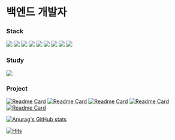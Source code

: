 # 백엔드 개발자


<!--
**Yejun4911/Yejun4911** is a ✨ _special_ ✨ repository because its `README.md` (this file) appears on your GitHub profile.

Here are some ideas to get you started:

- 🔭 I’m currently working on ...
- 🌱 I’m currently learning ...
- 👯 I’m looking to collaborate on ...
- 🤔 I’m looking for help with ...
- 💬 Ask me about ...
- 📫 How to reach me: ...
- 😄 Pronouns: ...
- ⚡ Fun fact: ...
-->

### Stack <br>

<img src="https://img.shields.io/badge/CSS-993366?style=flat-square&logo=CSS&logoColor=white"/></a>
<img src="https://img.shields.io/badge/HTML-33CCCC?style=flat-square&logo=HTML&logoColor=white"/></a>
<img src="https://img.shields.io/badge/JavaScript-00CCFF?style=flat-square&logo=JavaScript&logoColor=white"/></a>
<img src="https://img.shields.io/badge/Java-FF3366?style=flat-square&logo=Java&logoColor=white"/></a>
<img src="https://img.shields.io/badge/Spring-66CC99?style=flat-square&logo=Spring&logoColor=white"/></a>
<img src="https://img.shields.io/badge/Mysql-66CCCC?style=flat-square&logo=Mysql&logoColor=white"/></a>
<img src="https://img.shields.io/badge/Python-3766AB?style=flat-square&logo=Python&logoColor=white"/></a>
<img src="https://img.shields.io/badge/DJango-111165?style=flat-square&logo=DJango&logoColor=white"/></a>
<img src="https://img.shields.io/badge/AWS-FF9900?style=flat-square&logo=AmazonAWS&logoColor=white"/></a>

### Study <br>
<a href="https://www.notion.so/b1ad75abea70481cb47a67ff70f18ae1"><img src="https://img.shields.io/badge/Notion-FF9900?style=flat-square&logo=Notion&logoColor=white"/></a>

### Project <br>
[![Readme Card](https://github-readme-stats.vercel.app/api/pin/?username=yejun4911&repo=GollaJo)](https://github.com/anuraghazra/github-readme-stats)
[![Readme Card](https://github-readme-stats.vercel.app/api/pin/?username=yejun4911&repo=Dalgona)](https://github.com/anuraghazra/github-readme-stats)
[![Readme Card](https://github-readme-stats.vercel.app/api/pin/?username=yejun4911&repo=PeachProject)](https://github.com/anuraghazra/github-readme-stats)
[![Readme Card](https://github-readme-stats.vercel.app/api/pin/?username=yejun4911&repo=MaskStar)](https://github.com/anuraghazra/github-readme-stats)
[![Readme Card](https://github-readme-stats.vercel.app/api/pin/?username=yejun4911&repo=Airpollution_DataAnalysis)](https://github.com/anuraghazra/github-readme-stats)
 
[![Anurag's GitHub stats](https://github-readme-stats.vercel.app/api?username=yejun4911)](https://github.com/anuraghazra/github-readme-stats)




[![Hits](https://hits.seeyoufarm.com/api/count/incr/badge.svg?url=https%3A%2F%2Fgithub.com%2Fyejun4911%2Fhit-counter&count_bg=%2379C83D&title_bg=%23555555&icon=&icon_color=%23E7E7E7&title=hits&edge_flat=false)](https://hits.seeyoufarm.com)
